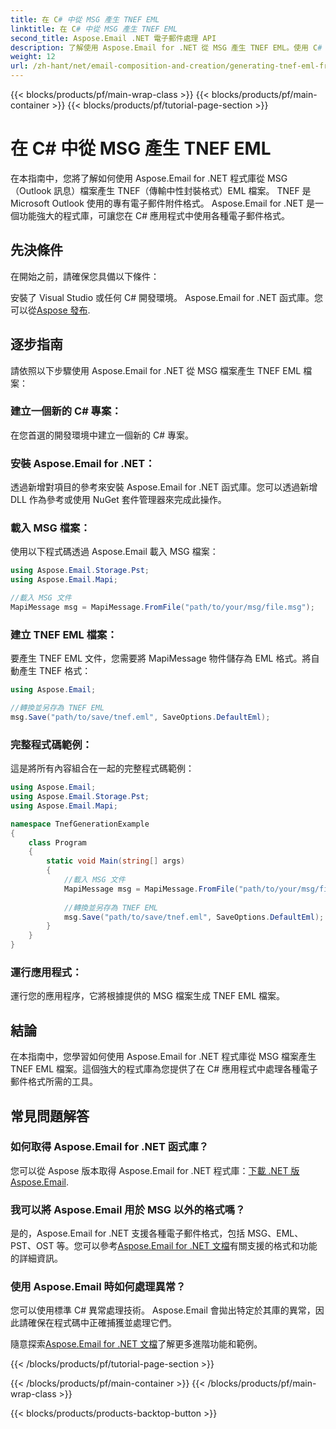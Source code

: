 ```yaml
---
title: 在 C# 中從 MSG 產生 TNEF EML
linktitle: 在 C# 中從 MSG 產生 TNEF EML
second_title: Aspose.Email .NET 電子郵件處理 API
description: 了解使用 Aspose.Email for .NET 從 MSG 產生 TNEF EML。使用 C# 程式碼的逐步指南。高效率的電子郵件格式轉換。
weight: 12
url: /zh-hant/net/email-composition-and-creation/generating-tnef-eml-from-msg-in-csharp/
---
```


{{< blocks/products/pf/main-wrap-class >}}
{{< blocks/products/pf/main-container >}}
{{< blocks/products/pf/tutorial-page-section >}}

# 在 C# 中從 MSG 產生 TNEF EML


在本指南中，您將了解如何使用 Aspose.Email for .NET 程式庫從 MSG（Outlook 訊息）檔案產生 TNEF（傳輸中性封裝格式）EML 檔案。 TNEF 是 Microsoft Outlook 使用的專有電子郵件附件格式。 Aspose.Email for .NET 是一個功能強大的程式庫，可讓您在 C# 應用程式中使用各種電子郵件格式。

##  先決條件

在開始之前，請確保您具備以下條件：

安裝了 Visual Studio 或任何 C# 開發環境。
 Aspose.Email for .NET 函式庫。您可以從[Aspose 發布](https://releases.aspose.com/email/net).

##  逐步指南

請依照以下步驟使用 Aspose.Email for .NET 從 MSG 檔案產生 TNEF EML 檔案：

### 建立一個新的 C# 專案：

   在您首選的開發環境中建立一個新的 C# 專案。

### 安裝 Aspose.Email for .NET：

   透過新增對項目的參考來安裝 Aspose.Email for .NET 函式庫。您可以透過新增 DLL 作為參考或使用 NuGet 套件管理器來完成此操作。

### 載入 MSG 檔案：

   使用以下程式碼透過 Aspose.Email 載入 MSG 檔案：

   ```csharp
   using Aspose.Email.Storage.Pst;
   using Aspose.Email.Mapi;

   //載入 MSG 文件
   MapiMessage msg = MapiMessage.FromFile("path/to/your/msg/file.msg");
   ```

### 建立 TNEF EML 檔案：

   要產生 TNEF EML 文件，您需要將 MapiMessage 物件儲存為 EML 格式。將自動產生 TNEF 格式：

   ```csharp
   using Aspose.Email;
   
   //轉換並另存為 TNEF EML
   msg.Save("path/to/save/tnef.eml", SaveOptions.DefaultEml);
   ```

### 完整程式碼範例：

   這是將所有內容組合在一起的完整程式碼範例：

   ```csharp
   using Aspose.Email;
   using Aspose.Email.Storage.Pst;
   using Aspose.Email.Mapi;

   namespace TnefGenerationExample
   {
       class Program
       {
           static void Main(string[] args)
           {
               //載入 MSG 文件
               MapiMessage msg = MapiMessage.FromFile("path/to/your/msg/file.msg");
               
               //轉換並另存為 TNEF EML
               msg.Save("path/to/save/tnef.eml", SaveOptions.DefaultEml);
           }
       }
   }
   ```

### 運行應用程式：

   運行您的應用程序，它將根據提供的 MSG 檔案生成 TNEF EML 檔案。

##  結論

在本指南中，您學習如何使用 Aspose.Email for .NET 程式庫從 MSG 檔案產生 TNEF EML 檔案。這個強大的程式庫為您提供了在 C# 應用程式中處理各種電子郵件格式所需的工具。

##  常見問題解答

### 如何取得 Aspose.Email for .NET 函式庫？

您可以從 Aspose 版本取得 Aspose.Email for .NET 程式庫：[下載 .NET 版 Aspose.Email](https://releases.aspose.com/email/net).

### 我可以將 Aspose.Email 用於 MSG 以外的格式嗎？

是的，Aspose.Email for .NET 支援各種電子郵件格式，包括 MSG、EML、PST、OST 等。您可以參考[Aspose.Email for .NET 文檔](https://reference.aspose.com/email/net)有關支援的格式和功能的詳細資訊。

### 使用 Aspose.Email 時如何處理異常？

您可以使用標準 C# 異常處理技術。 Aspose.Email 會拋出特定於其庫的異常，因此請確保在程式碼中正確捕獲並處理它們。

隨意探索[Aspose.Email for .NET 文檔](https://reference.aspose.com/email/net)了解更多進階功能和範例。

{{< /blocks/products/pf/tutorial-page-section >}}

{{< /blocks/products/pf/main-container >}}
{{< /blocks/products/pf/main-wrap-class >}}

{{< blocks/products/products-backtop-button >}}
